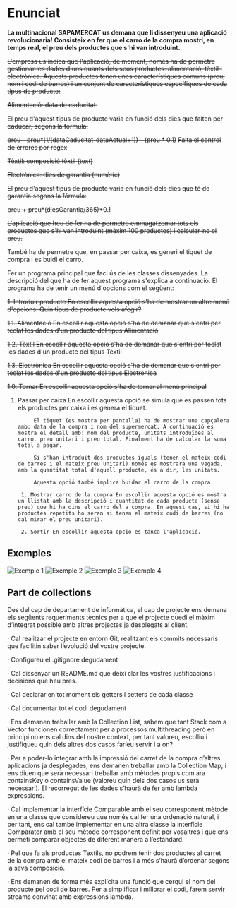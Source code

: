 # Enunciat
**La multinacional SAPAMERCAT us demana que li dissenyeu una aplicació revolucionaria! Consisteix en fer que el carro de la compra mostri, en temps real, el preu dels productes que s'hi van introduint.**

~~L'empresa us indica que l'aplicació, de moment, només ha de permetre gestionar les dades d'uns quants dels seus productes: alimentació, tèxtil i electrònica. Aquests productes tenen unes característiques comuns (preu, nom i codi de barres) i un conjunt de característiques específiques de cada tipus de producte:~~

  ~~Alimentació: data de caducitat.~~

~~El preu d'aquest tipus de producte varia en funció dels dies que falten per caducar, segons la fórmula:~~

~~preu - preu*(1/(dataCaducitat-dataActual+1)) - (preu * 0.1)~~
~~Falta el control de errores por regex~~

~~Tèxtil: composició tèxtil (text)~~

~~Electrònica: dies de garantia (numèric)~~

~~El preu d'aquest tipus de producte varia en funció dels dies que té de garantia segons la fórmula:~~

~~preu + preu*(diesGarantia/365)*0.1~~

~~L'aplicació que heu de fer ha de permetre emmagatzemar tots els productes que s'hi van introduint (màxim 100 productes) i calcular-ne el preu.~~

També ha de permetre que, en passar per caixa, es generi el tiquet de compra i es buidi el carro.

Fer un programa principal que faci ús de les classes dissenyades. La descripció del que ha de fer aquest programa s'explica a continuació. El programa ha de tenir un menú d'opcions com el següent:

~~1. Introduir producte En escollir aquesta opció s'ha de mostrar un altre menú d'opcions: Quin tipus de producte vols afegir?~~

~~1.1. Alimentació En escollir aquesta opció s'ha de demanar que s'entri per teclat les dades d'un producte del tipus Alimentació~~

~~1.2. Tèxtil En escollir aquesta opció s'ha de demanar que s'entri per teclat les dades d'un producte del tipus Tèxtil~~

~~1.3. Electrònica En escollir aquesta opció s'ha de demanar que s'entri per teclat les dades d'un producte del tipus Electrònica~~

~~1.0. Tornar En escollir aquesta opció s'ha de tornar al menú principal~~

1. Passar per caixa En escollir aquesta opció se simula que es passen tots els productes per caixa i es genera el tiquet.

            El tiquet (es mostra per pantalla) ha de mostrar una capçalera amb: data de la compra i nom del supermercat. A continuació es mostra el detall amb: nom del producte, unitats introduïdes al carro, preu unitari i preu total. Finalment ha de calcular la suma total a pagar.

            Si s'han introduït dos productes iguals (tenen el mateix codi de barres i el mateix preu unitari) només es mostrarà una vegada, amb la quantitat total d'aquell producte, és a dir, les unitats.

            Aquesta opció també implica buidar el carro de la compra.

        1. Mostrar carro de la compra En escollir aquesta opció es mostra un llistat amb la descripció i quantitat de cada producte (sense preu) que hi ha dins el carro del a compra. En aquest cas, si hi ha productes repetits ho seran si tenen el mateix codi de barres (no cal mirar el preu unitari).

        2. Sortir En escollir aquesta opció es tanca l'aplicació.


## Exemples
![Exemple 1](Exemple1.png)
![Exemple 2](Exemple2.png)
![Exemple 3](Exemple3.png)
![Exemple 4](Exemple4.png)

## Part de collections
Des del cap de departament de informàtica, el cap de projecte ens demana els següents requeriments tècnics per a que el projecte quedi el màxim d’integrat possible amb altres projectes ja desplegats al client.

·         Cal realitzar el projecte en entorn Git, realitzant els commits necessaris que facilitin saber l’evolució del vostre projecte.

·         Configureu el .gitignore degudament

·         Cal dissenyar un README.md que deixi clar les vostres justificacions i decisions que heu pres.

·         Cal declarar en tot moment els getters i setters de cada classe

·         Cal documentar tot el codi degudament

·         Ens demanen treballar amb la Collection List, sabem que tant Stack com a Vector funcionen correctament per a processos multithreading però en principi no ens cal dins del nostre context, per tant valoreu, escolliu i justifiqueu quin dels altres dos casos faríeu servir i a on?

·         Per a poder-lo integrar amb la impressió del carret de la compra d’altres aplicacions ja desplegades, ens demanen treballar amb la Collection Map, i ens diuen que serà necessari treballar amb mètodes propis com ara containsKey o containsValue (valoreu quin dels dos casos us serà necessari). El recorregut de les dades s’haurà de fer amb lambda expressions.

·         Cal implementar la interfície Comparable amb el seu corresponent mètode en una classe que considereu que només cal fer una ordenació natural, i per tant, ens cal també implementar en una altra classe la interfície Comparator amb el seu mètode corresponent definit per vosaltres i que ens permeti comparar objectes de diferent manera a l’estàndard.

·         Pel que fa als productes Textils, no podrem tenir dos productes al carret de la compra amb el mateix codi de barres i a més s’haurà d’ordenar segons la seva composició.

·         Ens demanen de forma més explícita una funció que cerqui el nom del producte pel codi de barres. Per a simplificar i millorar el codi, farem servir streams convinat amb expressions lambda. 

